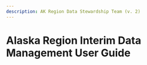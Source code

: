 ```yaml
---
description: AK Region Data Stewardship Team (v. 2)
---
```


# Alaska Region Interim Data Management User Guide

